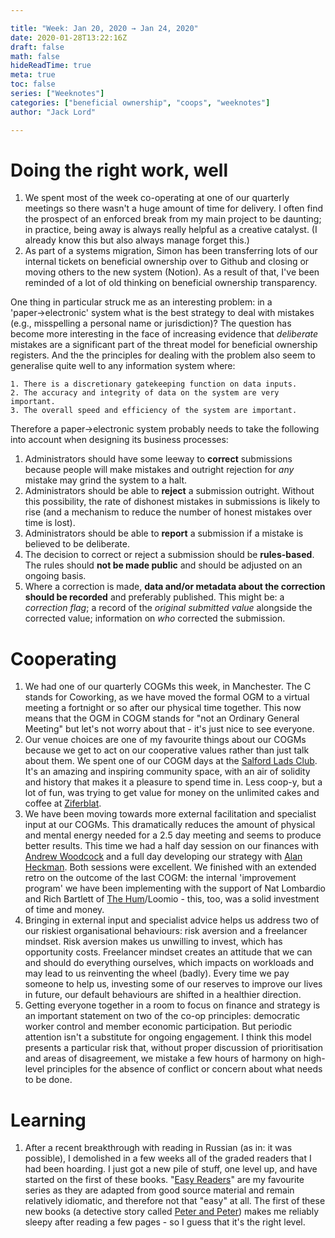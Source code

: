 ```yaml
---

title: "Week: Jan 20, 2020 → Jan 24, 2020"
date: 2020-01-28T13:22:16Z
draft: false
math: false
hideReadTime: true 
meta: true
toc: false
series: ["Weeknotes"]
categories: ["beneficial ownership", "coops", "weeknotes"]
author: "Jack Lord"

---
```


# Doing the right work, well

1. We spent most of the week co-operating at one of our quarterly meetings so there wasn't a huge amount of time for delivery. I often find the prospect of an enforced break from my main project to be daunting; in practice, being away is always really helpful as a creative catalyst. (I already know this but also always manage forget this.)
2. As part of a systems migration, Simon has been transferring lots of our internal tickets on beneficial ownership over to Github and closing or moving others to the new system (Notion). As a result of that, I've been reminded of a lot of old thinking on beneficial ownership transparency. 

One thing in particular struck me as an interesting problem: in a 'paper→electronic' system what is the best strategy to deal with mistakes (e.g., misspelling a personal name or jurisdiction)? The question has become more interesting in the face of increasing evidence that *deliberate* mistakes are a significant part of the threat model for beneficial ownership registers. And the  the principles for dealing with the problem also seem to generalise quite well to any information system where:

    1. There is a discretionary gatekeeping function on data inputs.
    2. The accuracy and integrity of data on the system are very important.
    3. The overall speed and efficiency of the system are important.

 Therefore a paper→electronic system probably needs to take the following into account when designing its business processes:

 1. Administrators should have some leeway to **correct** submissions because people will make mistakes and outright rejection for *any* mistake may grind the system to a halt.
 2. Administrators should be able to **reject** a submission outright. Without this possibility, the rate of dishonest mistakes in submissions is likely to rise (and a mechanism to reduce the number of honest mistakes over time is lost).
 3. Administrators should be able to **report** a submission if a mistake is believed to be deliberate.
 4. The decision to correct or reject a submission should be **rules-based**. The rules should **not be made public** and should be adjusted on an ongoing basis.
 5. Where a correction is made, **data and/or metadata about the correction should be recorded** and preferably published. This might be: a *correction flag*; a record of the *original submitted value* alongside the corrected value; information on *who* corrected the submission. 

# Cooperating

1. We had one of our quarterly COGMs this week, in Manchester. The C stands for Coworking, as we have moved the formal OGM to a virtual meeting a fortnight or so after our physical time together. This now means that the OGM in COGM stands for "not an Ordinary General Meeting" but let's not worry about that - it's just nice to see everyone.
2. Our venue choices are one of my favourite things about our COGMs because we get to act on our cooperative values rather than just talk about them. We spent one of our COGM days at the [Salford Lads Club](https://salfordladsclub.org.uk/about/). It's an amazing and inspiring community space, with an air of solidity and history that makes it a pleasure to spend time in. Less coop-y, but a lot of fun, was trying to get value for money on the unlimited cakes and coffee at [Ziferblat](https://www.ziferblatuk.co.uk/). 
3. We have been moving towards more external facilitation and specialist input at our COGMs. This dramatically reduces the amount of physical and mental energy needed for a 2.5 day meeting and seems to produce better results. This time we had a half day session on our finances with [Andrew Woodcock](https://www.linkedin.com/in/andrew-woodcock-91792780/) and a full day developing our strategy with [Alan Heckman](http://alanheckman.co.uk/). Both sessions were excellent. We finished with an extended retro on the outcome of the last COGM: the internal 'improvement program' we have been implementing with the support of Nat Lombardio and Rich Bartlett of [The Hum](https://www.thehum.org/)/Loomio - this, too, was a solid investment of time and money. 
4. Bringing in external input and specialist advice helps us address two of our riskiest organisational behaviours: risk aversion and a freelancer mindset. Risk aversion makes us unwilling to invest, which has opportunity costs. Freelancer mindset creates an attitude that we can and should do everything ourselves, which impacts on workloads and may lead to us  reinventing the wheel (badly). Every time we pay someone to help us, investing some of our reserves to improve our lives in future, our default behaviours are shifted in a healthier direction.
5. Getting everyone together in a room to focus on finance and strategy is an important statement on two of the co-op principles: democratic worker control and member economic participation. But periodic attention isn't a substitute for ongoing engagement. I think this model presents a particular risk that, without proper discussion of prioritisation and areas of disagreement, we mistake a few hours of harmony on high-level principles for the absence of conflict or concern about what needs to be done.

# Learning

1. After a recent breakthrough with reading in Russian (as in: it was possible), I demolished in a few weeks all of the graded readers that I had been hoarding. I just got a new pile of stuff, one level up, and have started on the first of these books. "[Easy Readers](https://www.russianbookshop.co.uk/russianbooks/series/m4/c21/6/ERRU)" are my favourite series as they are adapted from good source material and remain relatively idiomatic, and therefore not that "easy" at all. The first of these new books (a detective story called [Peter and Peter](https://www.eurobooks.co.uk/languagebooks/9788723904614/easy-readers-russian-russian-petr-i-petr-evgenij-ryss)) makes me reliably sleepy after reading a few pages - so I guess that it's the right level.